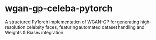 # wgan-gp-celeba-pytorch
A structured PyTorch implementation of WGAN-GP for generating high-resolution celebrity faces, featuring automated dataset handling and Weights &amp; Biases integration.
